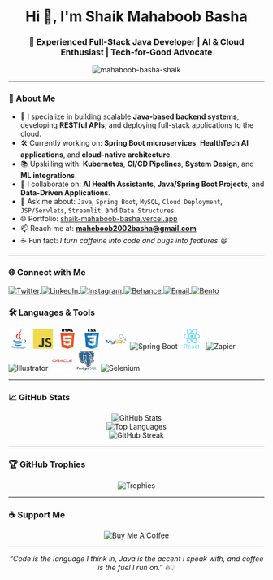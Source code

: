 <h1 align="center">Hi 👋, I'm Shaik Mahaboob Basha</h1>
<h3 align="center">🚀 Experienced Full-Stack Java Developer | AI & Cloud Enthusiast | Tech-for-Good Advocate</h3>

<p align="center">
  <img src="https://komarev.com/ghpvc/?username=mahaboob-basha-shaik&label=Profile%20views&color=0e75b6&style=flat" alt="mahaboob-basha-shaik" />
</p>

---

### 🚀 About Me

* 💼 I specialize in building scalable **Java-based backend systems**, developing **RESTful APIs**, and deploying full-stack applications to the cloud.
* 🛠️ Currently working on: **Spring Boot microservices**, **HealthTech AI applications**, and **cloud-native architecture**.
* 📚 Upskilling with: **Kubernetes**, **CI/CD Pipelines**, **System Design**, and **ML integrations**.
* 🤝 I collaborate on: **AI Health Assistants**, **Java/Spring Boot Projects**, and **Data-Driven Applications**.
* 💬 Ask me about: `Java`, `Spring Boot`, `MySQL`, `Cloud Deployment`, `JSP/Servlets`, `Streamlit`, and `Data Structures`.
* 🌐 Portfolio: [shaik-mahaboob-basha.vercel.app](https://shaik-mahaboob-basha.vercel.app)
* 📫 Reach me at: **[maheboob2002basha@gmail.com](mailto:maheboob2002basha@gmail.com)**
* ☕ Fun fact: *I turn caffeine into code and bugs into features 😄*

---

### 🌐 Connect with Me

<p align="left">
  <a href="https://twitter.com/maheboo98692378" target="blank">
    <img align="center" src="https://raw.githubusercontent.com/rahuldkjain/github-profile-readme-generator/master/src/images/icons/Social/twitter.svg" alt="Twitter" height="30" width="40" />
  </a>
  <a href="https://www.linkedin.com/in/mahaboob-shaik-991380239/" target="blank">
    <img align="center" src="https://raw.githubusercontent.com/rahuldkjain/github-profile-readme-generator/master/src/images/icons/Social/linked-in-alt.svg" alt="LinkedIn" height="30" width="40" />
  </a>
  <a href="https://www.instagram.com/your_instagram_username/" target="blank">
    <img align="center" src="https://raw.githubusercontent.com/rahuldkjain/github-profile-readme-generator/master/src/images/icons/Social/instagram.svg" alt="Instagram" height="30" width="40" />
  </a>
  <a href="https://www.behance.net/maheboobbasha1" target="blank">
    <img align="center" src="https://raw.githubusercontent.com/rahuldkjain/github-profile-readme-generator/master/src/images/icons/Social/behance.svg" alt="Behance" height="30" width="40" />
  </a>
  <a href="mailto:shaikmahaboob123@gmail.com" target="blank">
    <img align="center" src="https://upload.wikimedia.org/wikipedia/commons/4/4e/Gmail_Icon.png" alt="Email" height="30" width="40" />
  </a>
  <a href="https://bento.me/shaik-mahaboob-basha" target="blank">
    <img align="center" src="https://img.icons8.com/ios-filled/50/grid.png" alt="Bento" height="30" width="40" />
  </a>
</p>



### 🛠️ Languages & Tools

<p align="left">
  <img src="https://raw.githubusercontent.com/devicons/devicon/master/icons/java/java-original.svg" alt="Java" width="40" height="40"/>&nbsp;
  <img src="https://raw.githubusercontent.com/devicons/devicon/master/icons/javascript/javascript-original.svg" alt="JavaScript" width="40" height="40"/>&nbsp;
  <img src="https://raw.githubusercontent.com/devicons/devicon/master/icons/html5/html5-original-wordmark.svg" alt="HTML" width="40" height="40"/>&nbsp;
  <img src="https://raw.githubusercontent.com/devicons/devicon/master/icons/css3/css3-original-wordmark.svg" alt="CSS" width="40" height="40"/>&nbsp;
  <img src="https://raw.githubusercontent.com/devicons/devicon/master/icons/mysql/mysql-original-wordmark.svg" alt="MySQL" width="40" height="40"/>&nbsp;
  <img src="https://www.vectorlogo.zone/logos/springio/springio-icon.svg" alt="Spring Boot" width="40" height="40"/>&nbsp;
  <img src="https://raw.githubusercontent.com/devicons/devicon/master/icons/react/react-original-wordmark.svg" alt="React" width="40" height="40"/>&nbsp;
  <img src="https://www.vectorlogo.zone/logos/zapier/zapier-icon.svg" alt="Zapier" width="40" height="40"/>&nbsp;
  <img src="https://www.vectorlogo.zone/logos/adobe_illustrator/adobe_illustrator-icon.svg" alt="Illustrator" width="40" height="40"/>&nbsp;
  <img src="https://raw.githubusercontent.com/devicons/devicon/master/icons/oracle/oracle-original.svg" alt="Oracle DB" width="40" height="40"/>&nbsp;
  <img src="https://raw.githubusercontent.com/devicons/devicon/master/icons/postgresql/postgresql-original-wordmark.svg" alt="PostgreSQL" width="40" height="40"/>&nbsp;
  <img src="https://raw.githubusercontent.com/detain/svg-logos/780f25886640cef088af994181646db2f6b1a3f8/svg/selenium-logo.svg" alt="Selenium" width="40" height="40"/>
</p>

---

### 📈 GitHub Stats

<p align="center">
  <img src="https://github-readme-stats.vercel.app/api?username=mahaboob-basha-shaik&show_icons=true&theme=radical" alt="GitHub Stats"/>
  <br/>
  <img src="https://github-readme-stats.vercel.app/api/top-langs?username=mahaboob-basha-shaik&layout=compact&theme=radical" alt="Top Languages"/>
  <br/>
  <img src="https://github-readme-streak-stats.herokuapp.com/?user=mahaboob-basha-shaik&theme=radical" alt="GitHub Streak"/>
</p>

---

### 🏆 GitHub Trophies

<p align="center">
  <img src="https://github-profile-trophy.vercel.app/?username=mahaboob-basha-shaik&theme=darkhub" alt="Trophies"/>
</p>

---

### ☕ Support Me

<p align="center">
  <a href="https://buymeacoffee.com/maheboob20v" target="_blank">
    <img src="https://cdn.buymeacoffee.com/buttons/v2/default-yellow.png" height="50" width="210" alt="Buy Me A Coffee"/>
  </a>
</p>

---

<p align="center">
  <em>“Code is the language I think in, Java is the accent I speak with, and coffee is the fuel I run on.”</em> 🔥💡
</p>
